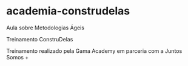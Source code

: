 # academia-construdelas
Aula sobre Metodologias Ágeis

Treinamento ConstruDelas

Treinamento realizado pela Gama Academy em parceria com a Juntos Somos +
